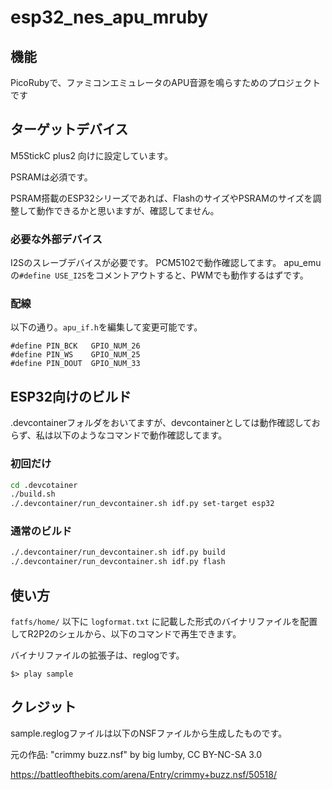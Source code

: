 # esp32_nes_apu_mruby

## 機能

PicoRubyで、ファミコンエミュレータのAPU音源を鳴らすためのプロジェクトです

## ターゲットデバイス

M5StickC plus2 向けに設定しています。

PSRAMは必須です。

PSRAM搭載のESP32シリーズであれば、FlashのサイズやPSRAMのサイズを調整して動作できるかと思いますが、確認してません。

### 必要な外部デバイス

I2Sのスレーブデバイスが必要です。
PCM5102で動作確認してます。
apu_emuの`#define USE_I2S`をコメントアウトすると、PWMでも動作するはずです。

### 配線

以下の通り。`apu_if.h`を編集して変更可能です。

```
#define PIN_BCK   GPIO_NUM_26
#define PIN_WS    GPIO_NUM_25
#define PIN_DOUT  GPIO_NUM_33
```

## ESP32向けのビルド

.devcontainerフォルダをおいてますが、devcontainerとしては動作確認しておらず、私は以下のようなコマンドで動作確認してます。

### 初回だけ

```bash
cd .devcotainer
./build.sh
./.devcontainer/run_devcontainer.sh idf.py set-target esp32
```

### 通常のビルド

```bash
./.devcontainer/run_devcontainer.sh idf.py build
./.devcontainer/run_devcontainer.sh idf.py flash
```

## 使い方

`fatfs/home/` 以下に `logformat.txt` に記載した形式のバイナリファイルを配置してR2P2のシェルから、以下のコマンドで再生できます。

バイナリファイルの拡張子は、reglogです。

```
$> play sample
```

## クレジット

sample.reglogファイルは以下のNSFファイルから生成したものです。

元の作品: "crimmy buzz.nsf" by big lumby, CC BY-NC-SA 3.0

https://battleofthebits.com/arena/Entry/crimmy+buzz.nsf/50518/
